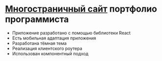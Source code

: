 <h1><a href="http://Daniil8565.github.io/Freelancer-portfolio">Многостраничный сайт</a> портфолио программиста</h1>
<ul>
  <li>Приложение разработано с помощью библиотеки React</li>
  <li>Есть мобильная адаптация приложения</li>
  <li>Разработана тёмная тема</li>
  <li>Реализация клиентского роутера</li>
  <li>Использован компонентный подход</li>
</ul>
